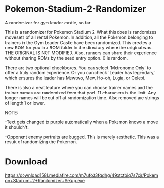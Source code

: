# Pokemon-Stadium-2-Randomizer
A randomizer for gym leader castle, so far.

This is a randomizer for Pokemon Stadium 2. What this does is randomizes movesets of all rental Pokemon. In addition, all the Pokemon belonging to trainers in the Gym Leader Castle have been randomized. This creates a new ROM for you in a ROM folder in the directory where the original was. THE ORIGINAL IS NOT MODIFIED. Also, runners can share their experience without sharing ROMs by the seed entry option. 0 is random.

There are two optional checkboxes. You can select 'Metronome Only' to offer a truly random experience. Or you can check 'Leader has legendary,' which ensures the leader has Mewtwo, Mew, Ho-oh, Lugia, or Celebi.

There is also a neat feature where you can choose trainer names and the trainer names are randomized from that pool. 11 characters is the limit. Any longer names will be cut off at randomization time. Also removed are strings of length 1 or lower.

NOTE:

-Text gets changed to purple automatically when a Pokemon knows a move it shouldn't.

-Opponent enemy portraits are bugged. This is merely aesthetic. This was a result of randomizing the Pokemon.


# Download
https://download1581.mediafire.com/m7ufo33fqdhg/49otctbiq7s7cjr/Pokemon+Stadium+2+Randomizer+Setup.exe
